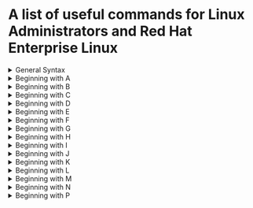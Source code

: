 # A list of useful commands for Linux Administrators and Red Hat Enterprise Linux

<details><summary>General Syntax</summary>
<p>
	
Syntax | Description
------------ | -------------
`$()` | syntax that allows command substitution
`*` | matches any string of 0 or more characters
`?` | matches any single character
`~` | current user's home directory
`~username` | matches user home directory
`~+` | matches current working directory
`~-` | matches the previous working directory
`[abc...]` | matches any one character in the enclosed class
`[!abc...]` | matches any one character not in the enclosed class
`[^abc...]`| matches any one character not in the enclosed class
`[[:alpha:]]` | matches any alphabetic character
`[[:lower:]]` | matches any lower-case character
`[[:upper:]]` | matches any upper-case character
`[[:alnum:]]` | matches any alphabetic character or digit
`[[:punct:]]` | matches any printable character not a space or alphanumeric
`[[:digit:]]` | matches any digit
`[[:space:]]` | matches any one whitespace character
`&` | starts process in background 
`Ctrl+Z` | suspends job running in foreground
`Ctrl+C` | terminates job running in foreground
`Ctrl+\` | quit key combination

</p>
</details>

<details><summary>Beginning with A</summary>
<p>
	
Syntax | Description
------------ | -------------
`authconfig --passalgo <md5/sha512/sha256>` | change default password hashing algorithm

</p>
</details>

<details><summary>Beginning with B</summary>
<p>
	
Syntax | Description
------------ | -------------
`bg % <number>`| allow suspended background process to start running
`blkid`| overview of existing partitions with a file system on them and UUID of file system

</p>
</details>

<details><summary>Beginning with C</summary>
<p>
	
Syntax | Description
------------ | -------------
`cat` | displays content of file in CLI
`cd <dir>` | change directory
`cd` | return to the current user's home directory
`cd ~` | change to user's home directory
`cd .` | stay in current directory
`cd ..` | change to parent directory
`cd ../..` | move up two levels 
`cd -` | change to previous working directory
`chage -d username` | last change date for password
`chage -d 0 username` | force password update on login
`chage -l username` | list username current settings
`chage -E YYYY-MM-DD username` | expire an account on specific day
`chage -m digit username` | minimum age for password
`chage -M digit username` | maximum age for password
`chage -W digit username` | set warning for when password must be changed
`chage -I digit username` | set inactive days
`chmod <whowhatwhich> <file/directory>` | change perms (u,g,o,a), (+,-,=), (r,w,x)
`chmod ### <file/directory>` | change perms (r=4, w=2, x=1)
`chmod -R` | sets permissions on files in entire directory
`chmod g+s` | add setgid bit
`chmod u+s` | add setuid bit
`chmod o+t` | add sticky bit
`chmod 2770 <dir>` | add setgid bit and rwx for user/group
`chown <user> <file>` | change file ownership
`chown -R <user>> <dir>` | recursively change ownership of directory
`chown :group <dir>` | change group ownership 
`chown owner:group <dir>` | change both owner and group at same time
`chronyc` | acts as client to the chronyd service
`chronyc sources` | verify NTP server was used to sync system clock
`chronyc sources -v` | verbose output 
`cp` | copy file
`cp file1 file2` | copies file1 as file2
`cp file1 file2 <dir>` | copies both files to directory
`cp -r` | copies directory

</p>
</details>

<details><summary>Beginning with D</summary>
<p>
	
Syntax | Description
------------ | -------------
`date` | display current date and time
`date` | used by root to set system clock
`date +%R` | display current time
`date +%x` | display current date
`date +%M` | displays the minutes 
`date +%p` | dispalys am or pm
`date +%l` | displays the hour
`date +%r` | displays time in HH:MM:SS A/PM format
`date +%A` | displays day of the week
`date +%Y` | displays year
`date +%B` | displays month
`date +%d` | displays day of month
`date +%A”, “%B”, “%d”, “%Y"` | displays date like Wednesday, December 23, 2020
`date -d "+45 days"` | calculates the date 45 days into the future
`df` | reports total disk space, used disk space and free disk space
`df -h/-H` | displays human readable outputs
`du /root` | show disk usage for the /root directory
`0du -h /var/log` | show disk usage report in human readable format for /var/log

</p>
</details>

<details><summary>Beginning with E</summary>
<p>

Syntax | Description
------------ | -------------
`echo` | prints string to the screen

</p>
</details>

<details><summary>Beginning with F</summary>
<p>
	
Syntax | Description
------------ | -------------
`fg % <jobnumber>` | takes background process and runs it in foreground
`file` | scans beginning of file and displays what type it is
`find` | searches file system in real time

</p>
</details>


<details><summary>Beginning with G</summary>
<p>
	
Syntax | Description
------------ | -------------
`gedit` | text editor
`gedit <file>` | edit specific file
`gedit + <file>` | begin editing session at end of file 
`gedit <file> &` | allow shell prompt to return while gedit running
`getent hosts <hostname>` | test host name resolution with /etc/hosts file
`grep "model name" /proc/cpuinfo (pipe) wc -l` | determine number of logical CPUs
`groupadd <name>` | uses next available GID from range specified in /etc/login.defs
`groupadd -g GID` | specifies GID
`groupadd -r` | create system group using GID from range of valid system GID 
`groupdel` | remove group
`groupmod` | change a group name to a GID mapping
`groupmod -n` | specify a new name
`groupmod -g` | specify a new GID

</p>
</details>

<details><summary>Beginning with H</summary>
<p>
	
Syntax | Description
------------ | -------------
`head` | dispalys beginning of a file (10 lines by default)
`history` | display list of previous executed command 
`host <hostname>` | test DNS server connectivity
`hostname` | display hostname
`hostnamectl` | used to modify the /etc/hostname file
`hostnamectl set-hostname desktopX.example.com` | modifies hostname
`hostnamectl status` | view status of system's fully qualified host name

</p>
</details>

<details><summary>Beginning with I</summary>
<p>
	
Syntax | Description
------------ | -------------
`id -` | show info about current user
`id <username>` | show info about a user
`ip addr show` | review IP address settings
`ip addr show <interface>` | review IP address settings for specific interface
`ip -s link show <interface>` | show IP stats
`ip route` | display IP routing table

</p>
</details>

<details><summary>Beginning with J</summary>
<p>
	
Syntax | Description
------------ | -------------
`jobs` | display table of jobs per session 
`journalctl` | shows full system journal, starting with oldest log entry
`journalctl -n <number>` | specify number of log entries
`journalctl -p err` | filter output to only list any priority err or above
`journalctl -f` | output last 10 lines of journal
`journalctl --since today` | output all journal entries today
`journalctl --since "2014-02-10 20:30:00" -- until "2014-02-13 12:00:00"` | output journal entries from a date to another date
`journalctl -o verbose` | turn on verbose output
`journalctl _SYSTEM_UNIT=sshd.service _PID=1182` | show journal entries related to processes started by systemd unit file sshd.service which also have PID of 1182
`journalctl _PID=1` | output only systemd journal messages that originate from the systemd process with PID of 1
`journalctl _UID=81` | display all systemd journal messages that originate from the system service started with UID of 81
`journalctl -p warning` | output journal messages with prioirity warning and above
`journalctl | head <-number>` | display specified number of lines at top of journal
`journalctl -b` | reduce output by only showing log messages since last boot
`journalctl -b -1` | limit journal query to previous reboot

</p>
</details>

<details><summary>Beginning with K</summary>
<p>

Syntax | Description
------------ | -------------
`kill <PID>` | kill process by PID
`kill -signal %PID` | kill process by PID
`kill -l -` | lists signals
`killall <command_pattern>` | send a signal to one/more processes matching selection criteria such as command name, processes owned by user, or all system-wide processes
`killall -signal <command_pattern>` | command name criteria
`killall -signal -u <-username> <command_pattern>` | username criteria
`killall -USR1 systemd-journald` | send special signal USR1 as root to systemd-journald process when making journal persistent

</p>
</details>

<details><summary>Beginning with L</summary>
<p>
	
Syntax | Description
------------ | -------------
`ln` | copies and renames files
`locate` | searches database for filenames/file paths
`locate passwd` | searches for files with "passwd" in name or path
`locate -i` | performs case insensitive search
`locate -n` | limits the number of returned search results by locate
`logger` | can send messages to rsyslog service
`logger -p local7.notice "Log entry created on serverX"` | sends message to rsyslogd that gets recorded in /var/log/boot.log
`ln` | creates hard links between files
`ln /usr/share/doc/qemu-kvm/qmp-commands.txt /root/qmp-manual.txt` | creates hard link and links it to the qmp-commands.txt file
`ln -s` | creates soft links between files
`ln -s /tmp /root/tempdir` | creates soft link pointing to /tmp
`ls` | list directory contents
`ls -l` | displays in long-listing format
`ls -a` | displays all files including hidden files
`ls -la` | displays all files in long format
`ls -R` | recursive, includes all subdirectories
`ls -lR` | displays content of all subdirectories in long format
`ls -l ~` | list current user's home directory in long format
`ls -ld dir` | show expanded listing of all files inside directory
`lsof` | list all open files and process accessing them in provided directory

</p>
</details>

<details><summary>Beginning with M</summary>
<p>
	
Syntax | Description
------------ | -------------
`man` | manual command
`man topic` | display topic contents one screen at a time
`man topic` | displays topic(1) by default
`man 5 topic` | displays section5
`man -k keyword` | search man page by keyword
`man -K keyword` | performs full text page search not just titles and descriptions
`mkdir` | create directory
`mkdir -p` | creates subdirectory in existing parent directory
`mount` | mount a file
`mount /dev/vdb1 /mnt/mydata` | mount by device file of the partition that holds the file system
`mount UUID=”46f543fd-78c9-4526-a857-244811be2d88” /mnt/mydata` | mount file system by universal unique ID
`mv` | moves/renames files
`mv file1 file2` | renames file1 to file2
`mv file1 dir` | moves file1 to directory
`mv dir1 dir2` | if dir2 exists, results in a move

</p>
</details>

<details><summary>Beginning with N</summary>
<p>
	
Syntax | Description
------------ | -------------
`nmcli con show` | display list of all connections 
`nmcli con show --active` | display list of active connections
`nmcli con show "connection name"` | specify a connection ID to see details
`nmcli con up ID` | activate a connection
`nmcli con down ID` | deactivate a connection
`nmcli dev dis device` | bring down an interface and disable auto connect
`nmcli net off` | disabled all managed interfaces
`nmcli dev status` | show device status
`nmcli dev show interface` | show device details
`nmcli con add con-name "default" type ethernet ifname eth0` | define a new connection named default which autoconnects as Ethernet connection on eth0 device using DHCP
`nmcli con add con-name “static” ifname eth0 autoconnect no type ethernet ip4 172.25.X.10/24 gw4 172.25.X.254` | create new connection named static and specify IP address and gateway
`nmcli con up “static”` | change to the static connection
`nmcli con up “default"` | change to the default connection
`nmcli dev disconnect devicename` | administratively disable an interface and prevent any autoconnection
`nmcli con add help` | useful for usage
`nmcli con mod “static” connection.autoconnect no` | turn off autoconnect
`nmcli con mod “static” connection.autoconnect yes` | turn on autoconnect
`nmcli con mod “static” ipv4.dns 172.25.X.254` | specify a DNS server
`nmcli con mod “static” +ipv4.dns 8.8.8.8` | add a secondary DNS server
`nmcli con mod “static” ipv4.addresses “172.25.X.10/24 172.25.X.254”`  | set IP address
`nmcli con del ID` | delete connection
`nmcli con mod ID ipv4.dns IP` | default behaviour is to replace any previous DNS settings with new IP provided

</p>
</details>

<details><summary>Beginning with P</summary>
<p>
	
Syntax | Description
------------ | -------------
passwd
passwd -d <username>
passwd -e username
passwd -l username
passwd -u username
passwd -n username DAYS 
passwd -x username DAYS
passwd -w username DAYS
passwd -S username
pinfo topic



</p>
</details>
